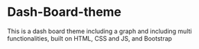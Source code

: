 # Dash-Board-theme
This is a dash board theme including a graph and including multi functionalities, built on HTML, CSS and JS, and Bootstrap 
